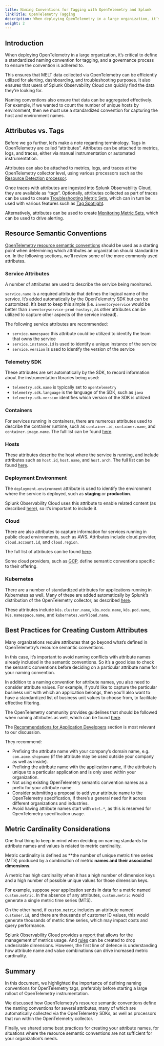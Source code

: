 ```yaml
---
title: Naming Conventions for Tagging with OpenTelemetry and Splunk
linkTitle: OpenTelemetry Tagging
description: When deploying OpenTelemetry in a large organization, it’s critical to define a standardized naming convention for tagging, and a governance process to ensure the convention is adhered to.
weight: 2
---
```


## Introduction

When deploying OpenTelemetry in a large organization, it’s critical to define a standardized naming convention for tagging, and a governance process to ensure the convention is adhered to.

This ensures that MELT data collected via OpenTelemetry can be efficiently utilized for alerting, dashboarding, and troubleshooting purposes.  It also ensures that users of Splunk Observability Cloud can quickly find the data they’re looking for.

Naming conventions also ensure that data can be aggregated effectively.  For example, if we wanted to count the number of unique hosts by environment, then we must use a standardized convention for capturing the host and environment names.

## Attributes vs. Tags

Before we go further, let’s make a note regarding terminology.  Tags in OpenTelemetry are called “attributes”.  Attributes can be attached to metrics, logs, and traces, either via manual instrumentation or automated instrumentation.

Attributes can also be attached to metrics, logs, and traces at the OpenTelemetry collector level, using various processors such as the [Resource Detection processor](https://github.com/open-telemetry/opentelemetry-collector-contrib/tree/main/processor/resourcedetectionprocessor).

Once traces with attributes are ingested into Splunk Observability Cloud, they are available as “tags”. Optionally, attributes collected as part of traces can be used to create [Troubleshooting Metric Sets](https://docs.splunk.com/Observability/apm/span-tags/metricsets.html#troubleshooting-metricsets), which can in turn be used with various features such as [Tag Spotlight](https://docs.splunk.com/Observability/apm/span-tags/tag-spotlight.html).

Alternatively, attributes can be used to create [Monitoring Metric Sets](https://docs.splunk.com/Observability/apm/span-tags/metricsets.html#monitoring-metricsets), which can be used to drive alerting.

## Resource Semantic Conventions

[OpenTelemetry resource semantic conventions](https://github.com/open-telemetry/semantic-conventions/tree/main) should be used as a starting point when determining which attributes an organization should standardize on. In the following sections, we’ll review some of the more commonly used attributes.

### Service Attributes

A number of attributes are used to describe the service being monitored.

`service.name` is a required attribute that defines the logical name of the service. It’s added automatically by the OpenTelemetry SDK but can be customized.  It’s best to keep this simple (i.e. `inventoryservice` would be better than `inventoryservice-prod-hostxyz`, as other attributes can be utilized to capture other aspects of the service instead).

The following service attributes are recommended:

- `service.namespace` this attribute could be utilized to identify the team that owns the service
- `service.instance.id` is used to identify a unique instance of the service
- `service.version` is used to identify the version of the service

### Telemetry SDK

These attributes are set automatically by the SDK, to record information about the instrumentation libraries being used:

- `telemetry.sdk.name` is typically set to `opentelemetry`
- `telemetry.sdk.language` is the language of the SDK, such as `java`
- `telemetry.sdk.version` identifies which version of the SDK is utilized

### Containers

For services running in containers, there are numerous attributes used to describe the container runtime, such as `container.id`, `container.name`, and `container.image.name`.  The full list can be found [here](https://github.com/open-telemetry/semantic-conventions/blob/main/docs/resource/container.md).

### Hosts

These attributes describe the host where the service is running, and include attributes such as `host.id`, `host.name`, and `host.arch`. The full list can be found [here](https://github.com/open-telemetry/semantic-conventions/blob/main/docs/resource/host.md).

### Deployment Environment

The `deployment.environment` attribute is used to identify the environment where the service is deployed, such as **staging** or **production**.

Splunk Observability Cloud uses this attribute to enable related content (as described [here](https://docs.splunk.com/observability/metrics-and-metadata/enablerelatedcontent.html)), so it’s important to include it.

### Cloud

There are also attributes to capture information for services running in public cloud environments, such as AWS.  Attributes include cloud.provider, `cloud.account.id`, and `cloud.region`.

The full list of attributes can be found [here](https://github.com/open-telemetry/semantic-conventions/blob/main/docs/resource/cloud.md).

Some cloud providers, such as [GCP](https://github.com/open-telemetry/semantic-conventions/tree/main/docs/resource/cloud-provider/gcp), define semantic conventions specific to their offering.

### Kubernetes

There are a number of standardized attributes for applications running in Kubernetes as well. Many of these are added automatically by Splunk’s distribution of the OpenTelemetry collector, as described [here](https://docs.splunk.com/observability/metrics-and-metadata/enablerelatedcontent.html#splunk-infrastructure-monitoring).

These attributes include `k8s.cluster.name`, `k8s.node.name`, `k8s.pod.name`, `k8s.namespace.name`, and `kubernetes.workload.name`.

## Best Practices for Creating Custom Attributes

Many organizations require attributes that go beyond what’s defined in OpenTelemetry’s resource semantic conventions.

In this case, it’s important to avoid naming conflicts with attribute names already included in the semantic conventions.  So it’s a good idea to check the semantic conventions before deciding on a particular attribute name for your naming convention.

In addition to a naming convention for attribute names, you also need to consider attribute values.  For example, if you’d like to capture the particular business unit with which an application belongs, then you’ll also want to have a standardized list of business unit values to choose from, to facilitate effective filtering.

The OpenTelemetry community provides guidelines that should be followed when naming attributes as well, which can be found [here](https://opentelemetry.io/docs/specs/otel/common/attribute-naming/).

The [Recommendations for Application Developers](https://opentelemetry.io/docs/specs/otel/common/attribute-naming/#recommendations-for-application-developers) section is most relevant to our discussion.

They recommend:

- Prefixing the attribute name with your company’s domain name, e.g. `com.acme.shopname` (if the attribute may be used outside your company as well as inside).
- Prefixing the attribute name with the application name, if the attribute is unique to a particular application and is only used within your organization.
- Not using existing OpenTelemetry semantic convention names as a prefix for your attribute name.
- Consider submitting a proposal to add your attribute name to the OpenTelemetry specification, if there’s a general need for it across different organizations and industries.
- Avoid having attribute names start with `otel.*`, as this is reserved for OpenTelemetry specification usage.

## Metric Cardinality Considerations

One final thing to keep in mind when deciding on naming standards for attribute names and values is related to metric cardinality.

Metric cardinality is defined as **the number of unique metric time series (MTS) produced by a combination of metric **names and their associated dimensions**.

A metric has high cardinality when it has a high number of dimension keys and a high number of possible unique values for those dimension keys.

For example, suppose your application sends in data for a metric named `custom.metric`.  In the absence of any attributes, `custom.metric` would generate a single metric time series (MTS).  

On the other hand, if `custom.metric` includes an attribute named `customer.id`, and there are thousands of customer ID values, this would generate thousands of metric time series, which may impact costs and query performance.

Splunk Observability Cloud provides a [report](https://docs.splunk.com/Observability/infrastructure/metrics-pipeline/metrics-usage-report.html) that allows for the management of metrics usage. And [rules](https://docs.splunk.com/Observability/infrastructure/metrics-pipeline/use-metrics-pipeline.html) can be created to drop undesirable dimensions.  However, the first line of defence is understanding how attribute name and value combinations can drive increased metric cardinality.

## Summary

In this document, we highlighted the importance of defining naming conventions for OpenTelemetry tags, preferably before starting a large rollout of OpenTelemetry instrumentation.

We discussed how OpenTelemetry’s resource semantic conventions define the naming conventions for several attributes, many of which are automatically collected via the OpenTelemetry SDKs, as well as processors that run within the OpenTelemetry collector.

Finally, we shared some best practices for creating your attribute names, for situations where the resource semantic conventions are not sufficient for your organization’s needs.
